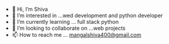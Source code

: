 - 👋 Hi, I’m Shiva
- 👀 I’m interested in ...wed development and python developer 
- 🌱 I’m currently learning ... full stack python 
- 💞️ I’m looking to collaborate on ...web projects 
- 📫 How to reach me ... mangalshiva400@gmail.com

<!---
Shiva949199/Shiva949199 is a ✨ special ✨ repository because its `README.md` (this file) appears on your GitHub profile.
You can click the Preview link to take a look at your changes.
--->
